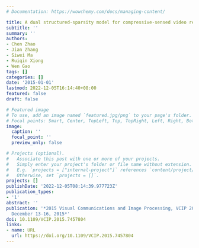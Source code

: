 ```yaml
---
# Documentation: https://wowchemy.com/docs/managing-content/

title: A dual structured-sparsity model for compressive-sensed video reconstruction
subtitle: ''
summary: ''
authors:
- Chen Zhao
- Jian Zhang
- Siwei Ma
- Ruiqin Xiong
- Wen Gao
tags: []
categories: []
date: '2015-01-01'
lastmod: 2022-12-05T16:14:40+08:00
featured: false
draft: false

# Featured image
# To use, add an image named `featured.jpg/png` to your page's folder.
# Focal points: Smart, Center, TopLeft, Top, TopRight, Left, Right, BottomLeft, Bottom, BottomRight.
image:
  caption: ''
  focal_point: ''
  preview_only: false

# Projects (optional).
#   Associate this post with one or more of your projects.
#   Simply enter your project's folder or file name without extension.
#   E.g. `projects = ["internal-project"]` references `content/project/deep-learning/index.md`.
#   Otherwise, set `projects = []`.
projects: []
publishDate: '2022-12-05T08:14:39.977723Z'
publication_types:
- '1'
abstract: ''
publication: '*2015 Visual Communications and Image Processing, VCIP 2015, Singapore,
  December 13-16, 2015*'
doi: 10.1109/VCIP.2015.7457804
links:
- name: URL
  url: https://doi.org/10.1109/VCIP.2015.7457804
---
```


